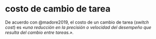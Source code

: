 # costo de cambio de tarea

De acuerdo con @madore2019, el costo de un cambio de tarea (*switch cost*) es *«una reducción en la precisión o velocidad del desempeño que resulta del cambio entre tareas.»*.
